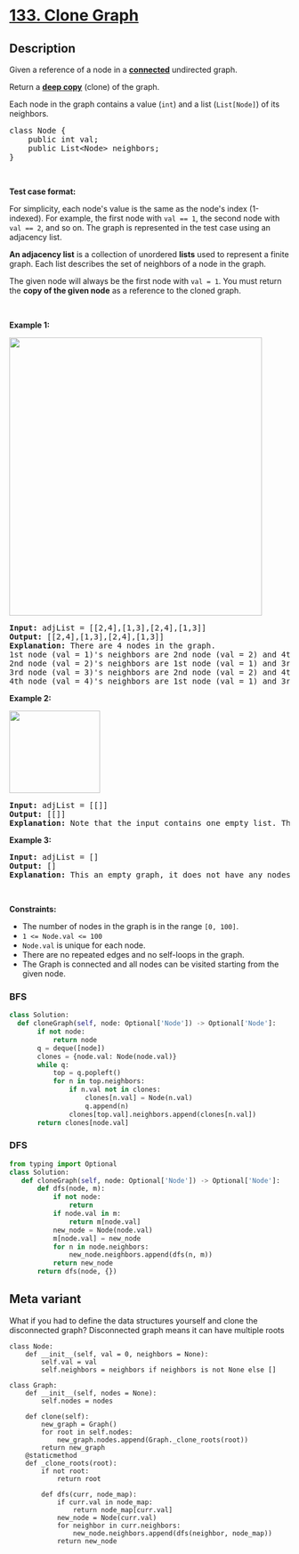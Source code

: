 # [133. Clone Graph](https://leetcode.com/problems/clone-graph)


## Description

<!-- description:start -->

<p>Given a reference of a node in a <strong><a href="https://en.wikipedia.org/wiki/Connectivity_(graph_theory)#Connected_graph" target="_blank">connected</a></strong> undirected graph.</p>

<p>Return a <a href="https://en.wikipedia.org/wiki/Object_copying#Deep_copy" target="_blank"><strong>deep copy</strong></a> (clone) of the graph.</p>

<p>Each node in the graph contains a value (<code>int</code>) and a list (<code>List[Node]</code>) of its neighbors.</p>

<pre>
class Node {
    public int val;
    public List&lt;Node&gt; neighbors;
}
</pre>

<p>&nbsp;</p>

<p><strong>Test case format:</strong></p>

<p>For simplicity, each node&#39;s value is the same as the node&#39;s index (1-indexed). For example, the first node with <code>val == 1</code>, the second node with <code>val == 2</code>, and so on. The graph is represented in the test case using an adjacency list.</p>

<p><b>An adjacency list</b> is a collection of unordered <b>lists</b> used to represent a finite graph. Each list describes the set of neighbors of a node in the graph.</p>

<p>The given node will always be the first node with <code>val = 1</code>. You must return the <strong>copy of the given node</strong> as a reference to the cloned graph.</p>

<p>&nbsp;</p>
<p><strong class="example">Example 1:</strong></p>
<img alt="" src="https://fastly.jsdelivr.net/gh/doocs/leetcode@main/solution/0100-0199/0133.Clone%20Graph/images/133_clone_graph_question.png" style="width: 454px; height: 500px;" />
<pre>
<strong>Input:</strong> adjList = [[2,4],[1,3],[2,4],[1,3]]
<strong>Output:</strong> [[2,4],[1,3],[2,4],[1,3]]
<strong>Explanation:</strong> There are 4 nodes in the graph.
1st node (val = 1)&#39;s neighbors are 2nd node (val = 2) and 4th node (val = 4).
2nd node (val = 2)&#39;s neighbors are 1st node (val = 1) and 3rd node (val = 3).
3rd node (val = 3)&#39;s neighbors are 2nd node (val = 2) and 4th node (val = 4).
4th node (val = 4)&#39;s neighbors are 1st node (val = 1) and 3rd node (val = 3).
</pre>

<p><strong class="example">Example 2:</strong></p>
<img alt="" src="https://fastly.jsdelivr.net/gh/doocs/leetcode@main/solution/0100-0199/0133.Clone%20Graph/images/graph.png" style="width: 163px; height: 148px;" />
<pre>
<strong>Input:</strong> adjList = [[]]
<strong>Output:</strong> [[]]
<strong>Explanation:</strong> Note that the input contains one empty list. The graph consists of only one node with val = 1 and it does not have any neighbors.
</pre>

<p><strong class="example">Example 3:</strong></p>

<pre>
<strong>Input:</strong> adjList = []
<strong>Output:</strong> []
<strong>Explanation:</strong> This an empty graph, it does not have any nodes.
</pre>

<p>&nbsp;</p>
<p><strong>Constraints:</strong></p>

<ul>
	<li>The number of nodes in the graph is in the range <code>[0, 100]</code>.</li>
	<li><code>1 &lt;= Node.val &lt;= 100</code></li>
	<li><code>Node.val</code> is unique for each node.</li>
	<li>There are no repeated edges and no self-loops in the graph.</li>
	<li>The Graph is connected and all nodes can be visited starting from the given node.</li>
</ul>

### BFS
```python
class Solution:
  def cloneGraph(self, node: Optional['Node']) -> Optional['Node']:
       if not node:
           return node
       q = deque([node])
       clones = {node.val: Node(node.val)}
       while q:
           top = q.popleft()
           for n in top.neighbors:
               if n.val not in clones:
                   clones[n.val] = Node(n.val)
                   q.append(n)
               clones[top.val].neighbors.append(clones[n.val])          
       return clones[node.val]
```


### DFS
```python
from typing import Optional
class Solution:
   def cloneGraph(self, node: Optional['Node']) -> Optional['Node']:
       def dfs(node, m):
           if not node:
               return
           if node.val in m:
               return m[node.val]
           new_node = Node(node.val)
           m[node.val] = new_node
           for n in node.neighbors:
               new_node.neighbors.append(dfs(n, m))
           return new_node
       return dfs(node, {})
```
## Meta variant
What if you had to define the data structures yourself and clone the disconnected graph? Disconnected graph means it can have multiple roots

```python3
class Node:
    def __init__(self, val = 0, neighbors = None):
        self.val = val
        self.neighbors = neighbors if neighbors is not None else []

class Graph:
    def __init__(self, nodes = None):
        self.nodes = nodes

    def clone(self):
        new_graph = Graph()
        for root in self.nodes:
            new_graph.nodes.append(Graph._clone_roots(root))
        return new_graph
    @staticmethod
    def _clone_roots(root):
        if not root:
            return root
        
        def dfs(curr, node_map):
            if curr.val in node_map:
                return node_map[curr.val]
            new_node = Node(curr.val)
            for neighbor in curr.neighbors:
                new_node.neighbors.append(dfs(neighbor, node_map))
            return new_node
```




